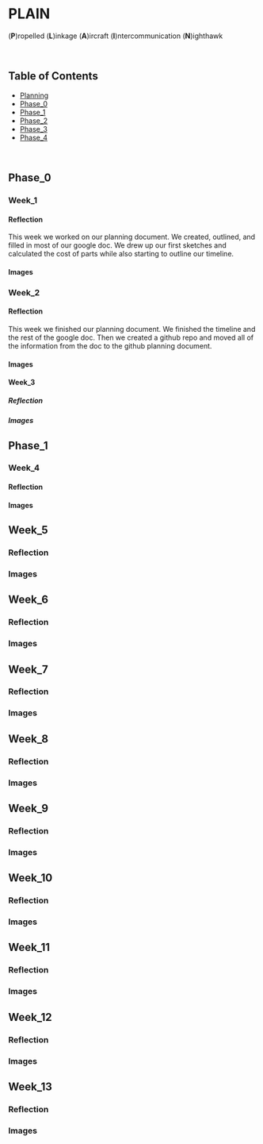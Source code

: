 # PLAIN
(**P**)ropelled (**L**)inkage (**A**)ircraft (**I**)ntercommunication (**N**)ighthawk

&nbsp;


## Table of Contents
* [Planning](Planning.md)
* [Phase_0](#phase_0)
* [Phase_1](#phase_1)
* [Phase_2](#phase_2)
* [Phase_3](#phase_3)
* [Phase_4](#phase_4)
  
&nbsp;

## Phase_0
### Week_1
#### Reflection

This week we worked on our planning document. We created, outlined, and filled in most of our google doc. We drew up our first sketches and calculated the cost of parts while also starting to outline our timeline. 

#### Images


### Week_2
#### Reflection

This week we finished our planning document. We finished the timeline and the rest of the google doc. Then we created a github repo and moved all of the information from the doc to the github planning document. 

#### Images


#### Week_3
##### Reflection
##### Images


## Phase_1
### Week_4
#### Reflection
#### Images


## Week_5
### Reflection
### Images


## Week_6
### Reflection
### Images


## Week_7
### Reflection
### Images


## Week_8
### Reflection
### Images


## Week_9
### Reflection
### Images


## Week_10
### Reflection
### Images


## Week_11
### Reflection
### Images


## Week_12
### Reflection
### Images


## Week_13
### Reflection
### Images




